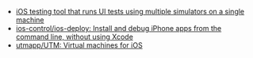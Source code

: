 - [iOS testing tool that runs UI tests using multiple simulators on a single machine](https://github.com/linkedin/bluepill)
- [ios-control/ios-deploy: Install and debug iPhone apps from the command line, without using Xcode](https://github.com/ios-control/ios-deploy)
- [utmapp/UTM: Virtual machines for iOS](https://github.com/utmapp/UTM)

